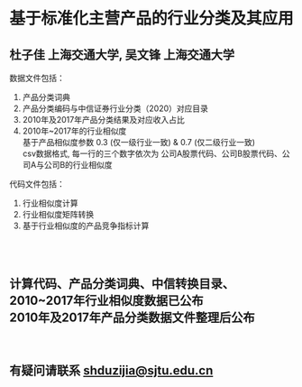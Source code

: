 # 基于标准化主营产品的行业分类及其应用
## 杜子佳 上海交通大学, 吴文锋 上海交通大学

数据文件包括：
1. 产品分类词典
2. 产品分类编码与中信证券行业分类（2020）对应目录 <br>
3. 2010年及2017年产品分类结果及对应收入占比 <br>
4. 2010年~2017年的行业相似度 <br> 基于产品相似度参数 0.3 (仅一级行业一致) & 0.7 (仅二级行业一致) <br> csv数据格式, 每一行的三个数字依次为 公司A股票代码、公司B股票代码、公司A与公司B的行业相似度


代码文件包括：
1. 行业相似度计算
2. 行业相似度矩阵转换
3. 基于行业相似度的产品竞争指标计算

<br>
<br>

## 计算代码、产品分类词典、中信转换目录、2010~2017年行业相似度数据已公布 <br>2010年及2017年产品分类数据文件整理后公布
<br>

## 有疑问请联系 shduzijia@sjtu.edu.cn

